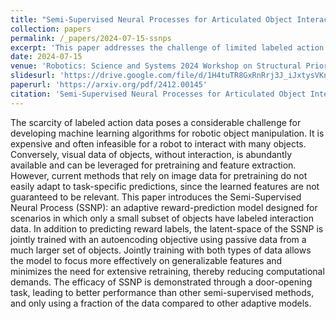 ```yaml
---
title: "Semi-Supervised Neural Processes for Articulated Object Interaction"
collection: papers
permalink: /_papers/2024-07-15-ssnps
excerpt: 'This paper addresses the challenge of limited labeled action data for robotic object manipulation by introducing the Semi-Supervised Neural Process (SSNP). SSNP combines small amounts of labeled interaction data with abundant unlabeled visual data, using a jointly trained reward-prediction and autoencoding framework to extract task-relevant features. This approach reduces the need for extensive retraining and computational resources while improving generalization. The model outperforms other semi-supervised methods in a door-opening task, achieving superior performance with significantly less data.'
date: 2024-07-15
venue: 'Robotics: Science and Systems 2024 Workshop on Structural Priors as Inductive Biases for Learning Robot Dynamics'
slidesurl: 'https://drive.google.com/file/d/1H4tuTR8GxRnRrj3J_iJxtysVKnaRlJcZ'
paperurl: 'https://arxiv.org/pdf/2412.00145'
citation: 'Semi-Supervised Neural Processes for Articulated Object Interaction. Emily Liu, Michael Noseworthy, Nicholas Roy. RSS 2024 Workshop on Structural Priors as Inductive Biases for Learning Robot Dynamics. '
---
```


The scarcity of labeled action data poses a considerable challenge for developing machine learning algorithms for robotic object manipulation. It is expensive and often infeasible for a robot to interact with many objects. Conversely, visual data of objects, without interaction, is abundantly available and can be leveraged for pretraining and feature extraction. However, current methods that rely on image data for pretraining do not easily adapt to task-specific predictions, since the learned features are not guaranteed to be relevant. This paper introduces the Semi-Supervised Neural Process (SSNP): an adaptive reward-prediction model designed for scenarios in which only a small subset of objects have labeled interaction data. In addition to predicting reward labels, the latent-space of the SSNP is jointly trained with an autoencoding objective using passive data from a much larger set of objects. Jointly training with both types of data allows the model to focus more effectively on generalizable features and minimizes the need for extensive retraining, thereby reducing computational demands. The efficacy of SSNP is demonstrated through a door-opening task, leading to better performance than other semi-supervised methods, and only using a fraction of the data compared to other adaptive models.